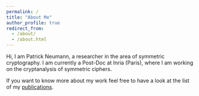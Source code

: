```yaml
---
permalink: /
title: "About Me"
author_profile: true
redirect_from: 
  - /about/
  - /about.html
---
```


Hi, I am Patrick Neumann, a researcher in the area of symmetric cryptography. I am currently a Post-Doc at Inria (Paris), where I am working on the cryptanalysis of symmetric ciphers.

If you want to know more about my work feel free to have a look at the list of my [publications](/publications/).

